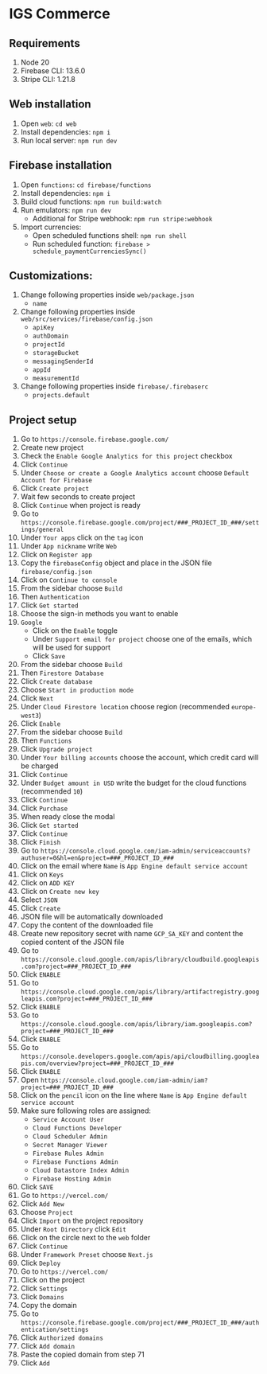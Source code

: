 # IGS Commerce

## Requirements
1. Node 20
2. Firebase CLI: 13.6.0
3. Stripe CLI: 1.21.8

## Web installation
1. Open `web`: `cd web`
2. Install dependencies: `npm i`
3. Run local server: `npm run dev`

## Firebase installation
1. Open `functions`: `cd firebase/functions`
2. Install dependencies: `npm i`
3. Build cloud functions: `npm run build:watch`
4. Run emulators: `npm run dev`
   - Additional for Stripe webhook: `npm run stripe:webhook`
5. Import currencies:
   - Open scheduled functions shell: `npm run shell`
   - Run scheduled function: `firebase > schedule_paymentCurrenciesSync()`

## Customizations:
1. Change following properties inside `web/package.json`
    - `name`
2. Change following properties inside `web/src/services/firebase/config.json`
   - `apiKey`
   - `authDomain`
   - `projectId`
   - `storageBucket`
   - `messagingSenderId`
   - `appId`
   - `measurementId`
3. Change following properties inside `firebase/.firebaserc`
   - `projects.default`

## Project setup
1. Go to `https://console.firebase.google.com/`
2. Create new project
3. Check the `Enable Google Analytics for this project` checkbox
4. Click `Continue`
5. Under `Choose or create a Google Analytics account` choose `Default Account for Firebase`
6. Click `Create project`
7. Wait few seconds to create project
8. Click `Continue` when project is ready
9. Go to `https://console.firebase.google.com/project/###_PROJECT_ID_###/settings/general`
10. Under `Your apps` click on the `tag` icon
11. Under `App nickname` write `Web`
12. Click on `Register app`
13. Copy the `firebaseConfig` object and place in the JSON file `firebase/config.json`
14. Click on `Continue to console`
15. From the sidebar choose `Build`
16. Then `Authentication`
17. Click `Get started`
18. Choose the sign-in methods you want to enable
19. `Google`
     - Click on the `Enable` toggle
     - Under `Support email for project` choose one of the emails, which will be used for support
     - Click `Save`
20. From the sidebar choose `Build`
21. Then `Firestore Database`
22. Click `Create database`
23. Choose `Start in production mode`
24. Click `Next`
25. Under `Cloud Firestore location` choose region (recommended `europe-west3`)
26. Click `Enable`
27. From the sidebar choose `Build`
28. Then `Functions`
29. Click `Upgrade project`
30. Under `Your billing accounts` choose the account, which credit card will be charged
31. Click `Continue`
32. Under `Budget amount in USD` write the budget for the cloud functions (recommended `10`)
33. Click `Continue`
34. Click `Purchase`
35. When ready close the modal
36. Click `Get started`
37. Click `Continue`
38. Click `Finish`
39. Go to `https://console.cloud.google.com/iam-admin/serviceaccounts?authuser=0&hl=en&project=###_PROJECT_ID_###`
40. Click on the email where `Name` is `App Engine default service account`
41. Click on `Keys`
42. Click on `ADD KEY`
43. Click on `Create new key`
44. Select `JSON`
45. Click `Create`
46. JSON file will be automatically downloaded
47. Copy the content of the downloaded file
48. Create new repository secret with name `GCP_SA_KEY` and content the copied content of the JSON file
49. Go to `https://console.cloud.google.com/apis/library/cloudbuild.googleapis.com?project=###_PROJECT_ID_###`
50. Click `ENABLE`
51. Go to `https://console.cloud.google.com/apis/library/artifactregistry.googleapis.com?project=###_PROJECT_ID_###`
52. Click `ENABLE`
53. Go to `https://console.cloud.google.com/apis/library/iam.googleapis.com?project=###_PROJECT_ID_###`
54. Click `ENABLE`
55. Go to `https://console.developers.google.com/apis/api/cloudbilling.googleapis.com/overview?project=###_PROJECT_ID_###`
56. Click `ENABLE`
57. Open `https://console.cloud.google.com/iam-admin/iam?project=###_PROJECT_ID_###`
58. Click on the `pencil` icon on the line where `Name` is `App Engine default service account`
59. Make sure following roles are assigned:
    - `Service Account User`
    - `Cloud Functions Developer`
    - `Cloud Scheduler Admin`
    - `Secret Manager Viewer`
    - `Firebase Rules Admin`
    - `Firebase Functions Admin`
    - `Cloud Datastore Index Admin`
    - `Firebase Hosting Admin`
60. Click `SAVE`
61. Go to `https://vercel.com/`
62. Click `Add New`
63. Choose `Project`
64. Click `Import` on the project repository
65. Under `Root Directory` click `Edit`
66. Click on the circle next to the `web` folder
67. Click `Continue`
68. Under `Framework Preset` choose `Next.js`
69. Click `Deploy`
70. Go to `https://vercel.com/`
71. Click on the project
72. Click `Settings`
73. Click `Domains`
74. Copy the domain
75. Go to `https://console.firebase.google.com/project/###_PROJECT_ID_###/authentication/settings`
76. Click `Authorized domains`
77. Click `Add domain`
78. Paste the copied domain from step 71
79. Click `Add`
